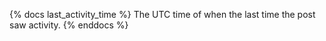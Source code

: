 {% docs last_activity_time %}
The UTC time of when the last time the post saw activity.
{% enddocs %}
